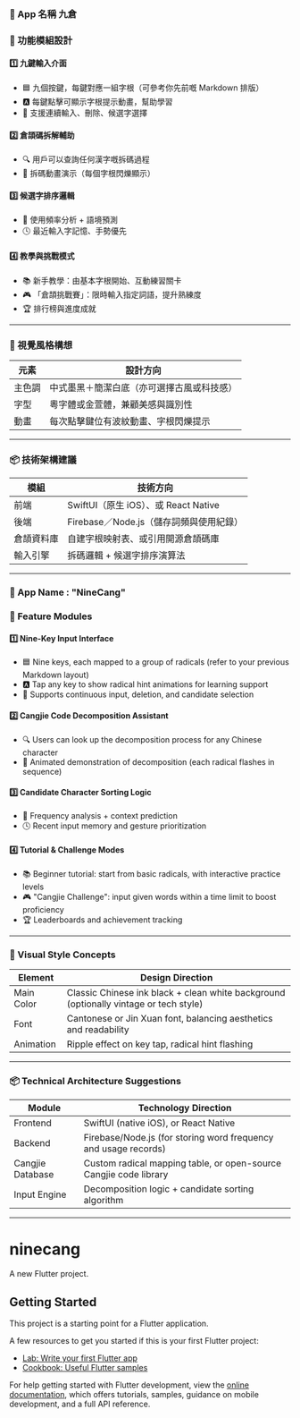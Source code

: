 ### 🍎 App 名稱 **九倉**

### 🧩 功能模組設計

#### 1️⃣ 九鍵輸入介面  
- 🟦 九個按鍵，每鍵對應一組字根（可參考你先前嘅 Markdown 排版）
- 🅰️ 每鍵點擊可顯示字根提示動畫，幫助學習
- 🔁 支援連續輸入、刪除、候選字選擇

#### 2️⃣ 倉頡碼拆解輔助  
- 🔍 用戶可以查詢任何漢字嘅拆碼過程
- 👀 拆碼動畫演示（每個字根閃爍顯示）

#### 3️⃣ 候選字排序邏輯  
- 🧠 使用頻率分析 + 語境預測  
- 🕓 最近輸入字記憶、手勢優先

#### 4️⃣ 教學與挑戰模式  
- 📚 新手教學：由基本字根開始、互動練習關卡  
- 🎮 「倉頡挑戰賽」：限時輸入指定詞語，提升熟練度  
- 🏆 排行榜與進度成就

---

### 🎨 視覺風格構想

| 元素 | 設計方向 |
|------|----------|
| 主色調 | 中式墨黑＋簡潔白底（亦可選擇古風或科技感） |
| 字型 | 粵字體或金萱體，兼顧美感與識別性 |
| 動畫 | 每次點擊鍵位有波紋動畫、字根閃爍提示 |

---

### 📦 技術架構建議

| 模組 | 技術方向 |
|------|-----------|
| 前端 | SwiftUI（原生 iOS）、或 React Native |
| 後端 | Firebase／Node.js（儲存詞頻與使用紀錄） |
| 倉頡資料庫 | 自建字根映射表、或引用開源倉頡碼庫 |
| 輸入引擎 | 拆碼邏輯 + 候選字排序演算法 |

---

### 🍎 App Name :  **"NineCang"** 

### 🧩 Feature Modules

#### 1️⃣ Nine-Key Input Interface  
- 🟦 Nine keys, each mapped to a group of radicals (refer to your previous Markdown layout)
- 🅰️ Tap any key to show radical hint animations for learning support
- 🔁 Supports continuous input, deletion, and candidate selection

#### 2️⃣ Cangjie Code Decomposition Assistant  
- 🔍 Users can look up the decomposition process for any Chinese character
- 👀 Animated demonstration of decomposition (each radical flashes in sequence)

#### 3️⃣ Candidate Character Sorting Logic  
- 🧠 Frequency analysis + context prediction  
- 🕓 Recent input memory and gesture prioritization

#### 4️⃣ Tutorial & Challenge Modes  
- 📚 Beginner tutorial: start from basic radicals, with interactive practice levels  
- 🎮 "Cangjie Challenge": input given words within a time limit to boost proficiency  
- 🏆 Leaderboards and achievement tracking

---

### 🎨 Visual Style Concepts

| Element | Design Direction |
|---------|------------------|
| Main Color | Classic Chinese ink black + clean white background (optionally vintage or tech style) |
| Font | Cantonese or Jin Xuan font, balancing aesthetics and readability |
| Animation | Ripple effect on key tap, radical hint flashing |

---

### 📦 Technical Architecture Suggestions

| Module | Technology Direction |
|--------|---------------------|
| Frontend | SwiftUI (native iOS), or React Native |
| Backend | Firebase/Node.js (for storing word frequency and usage records) |
| Cangjie Database | Custom radical mapping table, or open-source Cangjie code library |
| Input Engine | Decomposition logic + candidate sorting algorithm |

---

# ninecang

A new Flutter project.

## Getting Started

This project is a starting point for a Flutter application.

A few resources to get you started if this is your first Flutter project:

- [Lab: Write your first Flutter app](https://docs.flutter.dev/get-started/codelab)
- [Cookbook: Useful Flutter samples](https://docs.flutter.dev/cookbook)

For help getting started with Flutter development, view the
[online documentation](https://docs.flutter.dev/), which offers tutorials,
samples, guidance on mobile development, and a full API reference.